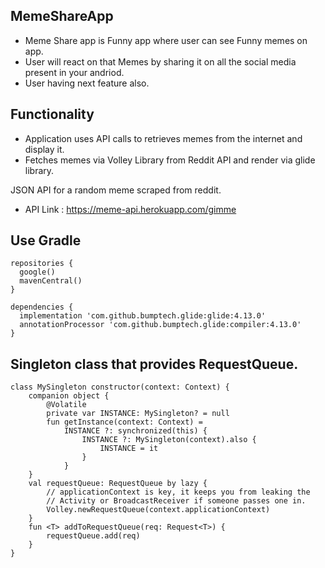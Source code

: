 ## MemeShareApp
- Meme Share app is Funny app where user can see Funny memes on app.
- User will react on that Memes by sharing it on all the social media present in your andriod. 
- User having next feature also.
## Functionality
- Application uses API calls to retrieves memes from the internet and display it.
- Fetches memes via Volley Library from Reddit API and render via glide library.

JSON API for a random meme scraped from reddit.

- API Link : https://meme-api.herokuapp.com/gimme


## Use Gradle
```
repositories {
  google()
  mavenCentral()
}

dependencies {
  implementation 'com.github.bumptech.glide:glide:4.13.0'
  annotationProcessor 'com.github.bumptech.glide:compiler:4.13.0'
}
```
## Singleton class that provides RequestQueue.
```
class MySingleton constructor(context: Context) {
    companion object {
        @Volatile
        private var INSTANCE: MySingleton? = null
        fun getInstance(context: Context) =
            INSTANCE ?: synchronized(this) {
                INSTANCE ?: MySingleton(context).also {
                    INSTANCE = it
                }
            }
    }
    val requestQueue: RequestQueue by lazy {
        // applicationContext is key, it keeps you from leaking the
        // Activity or BroadcastReceiver if someone passes one in.
        Volley.newRequestQueue(context.applicationContext)
    }
    fun <T> addToRequestQueue(req: Request<T>) {
        requestQueue.add(req)
    }
}
```

